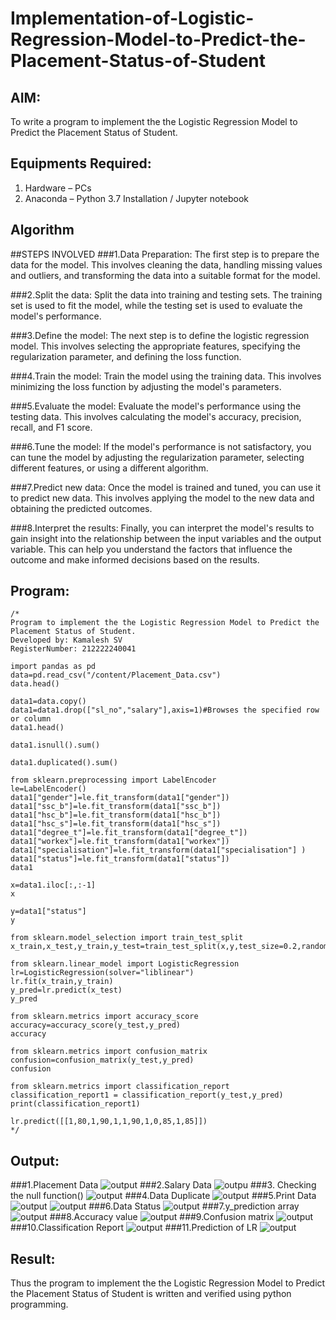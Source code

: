 # Implementation-of-Logistic-Regression-Model-to-Predict-the-Placement-Status-of-Student

## AIM:
To write a program to implement the the Logistic Regression Model to Predict the Placement Status of Student.

## Equipments Required:
1. Hardware – PCs
2. Anaconda – Python 3.7 Installation / Jupyter notebook

## Algorithm
##STEPS INVOLVED
###1.Data Preparation: The first step is to prepare the data for the model. This involves cleaning the data, handling missing values and outliers, and transforming the data into a suitable format for the model.

###2.Split the data: Split the data into training and testing sets. The training set is used to fit the model, while the testing set is used to evaluate the model's performance.

###3.Define the model: The next step is to define the logistic regression model. This involves selecting the appropriate features, specifying the regularization parameter, and defining the loss function.

###4.Train the model: Train the model using the training data. This involves minimizing the loss function by adjusting the model's parameters.

###5.Evaluate the model: Evaluate the model's performance using the testing data. This involves calculating the model's accuracy, precision, recall, and F1 score.

###6.Tune the model: If the model's performance is not satisfactory, you can tune the model by adjusting the regularization parameter, selecting different features, or using a different algorithm.

###7.Predict new data: Once the model is trained and tuned, you can use it to predict new data. This involves applying the model to the new data and obtaining the predicted outcomes.

###8.Interpret the results: Finally, you can interpret the model's results to gain insight into the relationship between the input variables and the output variable. This can help you understand the factors that influence the outcome and make informed decisions based on the results.
## Program:
```
/*
Program to implement the the Logistic Regression Model to Predict the Placement Status of Student.
Developed by: Kamalesh SV
RegisterNumber: 212222240041

import pandas as pd
data=pd.read_csv("/content/Placement_Data.csv")
data.head()

data1=data.copy()
data1=data1.drop(["sl_no","salary"],axis=1)#Browses the specified row or column
data1.head()

data1.isnull().sum()

data1.duplicated().sum()

from sklearn.preprocessing import LabelEncoder
le=LabelEncoder()
data1["gender"]=le.fit_transform(data1["gender"])
data1["ssc_b"]=le.fit_transform(data1["ssc_b"])
data1["hsc_b"]=le.fit_transform(data1["hsc_b"])
data1["hsc_s"]=le.fit_transform(data1["hsc_s"])
data1["degree_t"]=le.fit_transform(data1["degree_t"])
data1["workex"]=le.fit_transform(data1["workex"])
data1["specialisation"]=le.fit_transform(data1["specialisation"] )     
data1["status"]=le.fit_transform(data1["status"])       
data1 

x=data1.iloc[:,:-1]
x

y=data1["status"]
y

from sklearn.model_selection import train_test_split
x_train,x_test,y_train,y_test=train_test_split(x,y,test_size=0.2,random_state=0)

from sklearn.linear_model import LogisticRegression
lr=LogisticRegression(solver="liblinear")
lr.fit(x_train,y_train)
y_pred=lr.predict(x_test)
y_pred

from sklearn.metrics import accuracy_score
accuracy=accuracy_score(y_test,y_pred)
accuracy

from sklearn.metrics import confusion_matrix
confusion=confusion_matrix(y_test,y_pred)
confusion

from sklearn.metrics import classification_report
classification_report1 = classification_report(y_test,y_pred)
print(classification_report1)

lr.predict([[1,80,1,90,1,1,90,1,0,85,1,85]])  
*/
```

## Output:

###1.Placement Data
![output](./1.png)
###2.Salary Data
![outpu](./2.png)
###3. Checking the null function()
![output](./3.png)
###4.Data Duplicate
![output](./4.png)
###5.Print Data
![output](./5.png)
![output](./6.png)
###6.Data Status
![output](./7.png)
###7.y_prediction array
![output](./8.png)
###8.Accuracy value
![output](./9.png)
###9.Confusion matrix
![output](./10.png)
###10.Classification Report
![output](./11.png)
###11.Prediction of LR
![output](./12.png)

## Result:
Thus the program to implement the the Logistic Regression Model to Predict the Placement Status of Student is written and verified using python programming.
